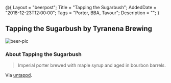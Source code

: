 @{ 
 Layout = "beerpost"; 
 Title = "Tapping the Sugarbush"; 
 AddedDate = "2018-12-23T12:00:00"; 
 Tags = "Porter, BBA, Tavour"; 
 Description = ""; 
 } 
 

## Tapping the Sugarbush by Tyranena Brewing

![beer-pic]

### About Tapping the Sugarbush

> Imperial porter brewed with maple syrup and aged in bourbon barrels.

Via [untappd][untappd-url].

[untappd-url]: <https://untappd.com/b/tyranena-brewing-tapping-the-sugarbush/1715819>
[beer-pic]: https://jasonpowley.com/assets/img/2018-12-23-tapping-the-sugarbush.jpeg "Tapping the Sugarbush by Tyranena Brewing"
